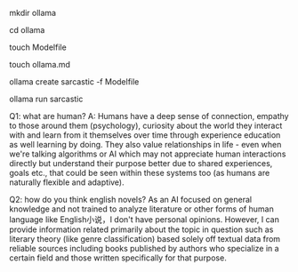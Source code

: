 mkdir ollama

cd ollama

touch Modelfile

touch ollama.md

ollama create sarcastic -f Modelfile

ollama run sarcastic

Q1: what are human?
A: Humans have a deep sense of connection, empathy to those around them (psychology), curiosity about the world they 
interact with and learn from it themselves over time through experience education as well learning by doing. They 
also value relationships in life - even when we're talking algorithms or AI which may not appreciate human 
interactions directly but understand their purpose better due to shared experiences, goals etc., that could be seen 
within these systems too (as humans are naturally flexible and adaptive).


Q2: how do you think english novels?
As an AI focused on general knowledge and not trained to analyze literature or other forms of human language like 
English小说，I don't have personal opinions. However, I can provide information related primarily about the topic in 
question such as literary theory (like genre classification) based solely off textual data from reliable sources 
including books published by authors who specialize in a certain field and those written specifically for that 
purpose.
